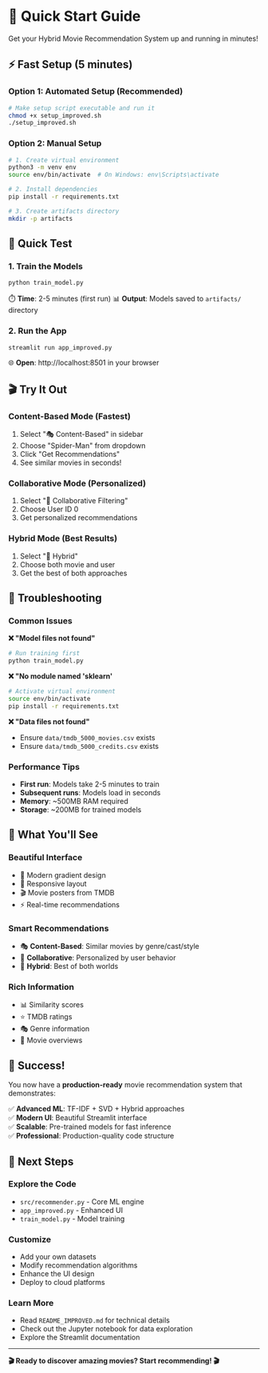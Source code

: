 # 🚀 Quick Start Guide

Get your Hybrid Movie Recommendation System up and running in minutes!

## ⚡ Fast Setup (5 minutes)

### Option 1: Automated Setup (Recommended)
```bash
# Make setup script executable and run it
chmod +x setup_improved.sh
./setup_improved.sh
```

### Option 2: Manual Setup
```bash
# 1. Create virtual environment
python3 -m venv env
source env/bin/activate  # On Windows: env\Scripts\activate

# 2. Install dependencies
pip install -r requirements.txt

# 3. Create artifacts directory
mkdir -p artifacts
```

## 🎯 Quick Test

### 1. Train the Models
```bash
python train_model.py
```
⏱️ **Time**: 2-5 minutes (first run)
📊 **Output**: Models saved to `artifacts/` directory

### 2. Run the App
```bash
streamlit run app_improved.py
```
🌐 **Open**: http://localhost:8501 in your browser

## 🎬 Try It Out

### **Content-Based Mode** (Fastest)
1. Select "🎭 Content-Based" in sidebar
2. Choose "Spider-Man" from dropdown
3. Click "Get Recommendations"
4. See similar movies in seconds!

### **Collaborative Mode** (Personalized)
1. Select "👥 Collaborative Filtering"
2. Choose User ID 0
3. Get personalized recommendations

### **Hybrid Mode** (Best Results)
1. Select "🚀 Hybrid"
2. Choose both movie and user
3. Get the best of both approaches

## 🔧 Troubleshooting

### **Common Issues**

**❌ "Model files not found"**
```bash
# Run training first
python train_model.py
```

**❌ "No module named 'sklearn'**
```bash
# Activate virtual environment
source env/bin/activate
pip install -r requirements.txt
```

**❌ "Data files not found"**
- Ensure `data/tmdb_5000_movies.csv` exists
- Ensure `data/tmdb_5000_credits.csv` exists

### **Performance Tips**
- **First run**: Models take 2-5 minutes to train
- **Subsequent runs**: Models load in seconds
- **Memory**: ~500MB RAM required
- **Storage**: ~200MB for trained models

## 📱 What You'll See

### **Beautiful Interface**
- 🎨 Modern gradient design
- 📱 Responsive layout
- 🎬 Movie posters from TMDB
- ⚡ Real-time recommendations

### **Smart Recommendations**
- 🎭 **Content-Based**: Similar movies by genre/cast/style
- 👥 **Collaborative**: Personalized by user behavior
- 🚀 **Hybrid**: Best of both worlds

### **Rich Information**
- 📊 Similarity scores
- ⭐ TMDB ratings
- 🎭 Genre information
- 📝 Movie overviews

## 🎉 Success!

You now have a **production-ready** movie recommendation system that demonstrates:

✅ **Advanced ML**: TF-IDF + SVD + Hybrid approaches  
✅ **Modern UI**: Beautiful Streamlit interface  
✅ **Scalable**: Pre-trained models for fast inference  
✅ **Professional**: Production-quality code structure  

## 🔮 Next Steps

### **Explore the Code**
- `src/recommender.py` - Core ML engine
- `app_improved.py` - Enhanced UI
- `train_model.py` - Model training

### **Customize**
- Add your own datasets
- Modify recommendation algorithms
- Enhance the UI design
- Deploy to cloud platforms

### **Learn More**
- Read `README_IMPROVED.md` for technical details
- Check out the Jupyter notebook for data exploration
- Explore the Streamlit documentation

---

**🎬 Ready to discover amazing movies? Start recommending! 🎬**
